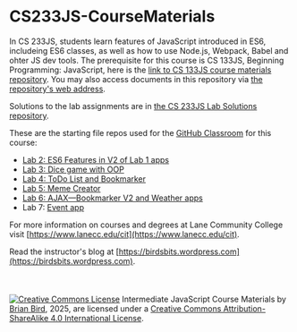 # CS233JS-CourseMaterials
In CS 233JS, students learn features of JavaScript introduced in ES6, includeing ES6 classes, as well as how to use Node.js, Webpack, Babel and ohter JS dev tools. The prerequisite for this course is CS 133JS, Beginning Programming: JavaScript, here is the [link to CS 133JS course materials repository](https://github.com/LCC-CIT/CS133JS-CourseMaterials). You may also access documents in this repository via [the repository's web address](https://lcc-cit.github.io/CS233JS-CourseMaterials).

Solutions to the lab assignments are in [the CS 233JS Lab Solutions repository](https://github.com/ProfBird/CS233JS-LabSolutions).

These are the starting file repos used for the [GitHub Classroom](https://classroom.github.com) for this course:
- [Lab 2: ES6 Features in V2 of Lab 1 apps](https://classroom.github.com/classrooms/6550359-cs233js/assignments/cs233js-lab02)
- [Lab 3: Dice game with OOP](https://github.com/LCC-CIT/CS233JS_Lab03)
- [Lab 4: ToDo List and Bookmarker](https://github.com/LCC-CIT/CS233JS-Lab04)
- [Lab 5: Meme Creator](https://github.com/LCC-CIT/CS233JS-Lab05)
- [Lab 6: AJAX&mdash;Bookmarker V2 and Weather apps](https://github.com/LCC-CIT/CS233JS-Lab06)
- Lab 7: [Event app](https://github.com/LCC-CIT/CS233JS-Lab07)

For more information on courses and degrees at Lane Community College visit [https://www.lanecc.edu/cit](https://www.lanecc.edu/cit).

Read the instructor's blog at [https://birdsbits.wordpress.com](https://birdsbits.wordpress.com).  
<br>
<br>
<br>
[![Creative Commons License](https://i.creativecommons.org/l/by-sa/4.0/88x31.png)](http://creativecommons.org/licenses/by-sa/4.0/) Intermediate JavaScript Course Materials by [Brian Bird](https://profbird.dev), <time>2025</time>, are licensed under a [Creative Commons Attribution-ShareAlike 4.0 International License](http://creativecommons.org/licenses/by-sa/4.0/). 
